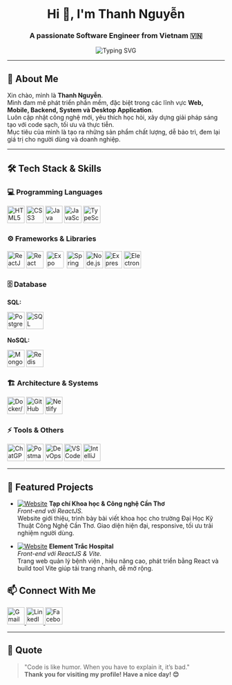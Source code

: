 <h1 align="center">Hi 👋, I'm Thanh Nguyễn</h1>
<h3 align="center">A passionate Software Engineer from Vietnam 🇻🇳</h3>

<p align="center">
  <img src="https://readme-typing-svg.demolab.com?font=Fira+Code&pause=1000&color=36BCF7&center=true&vCenter=true&width=450&lines=Welcome+to+my+GitHub+Profile!;Coding+is+my+passion;Always+learning+new+things!" alt="Typing SVG" />
</p>

---

## 👋 About Me

Xin chào, mình là **Thanh Nguyễn**.  
Mình đam mê phát triển phần mềm, đặc biệt trong các lĩnh vực **Web, Mobile, Backend, System và Desktop Application**.  
Luôn cập nhật công nghệ mới, yêu thích học hỏi, xây dựng giải pháp sáng tạo với code sạch, tối ưu và thực tiễn.  
Mục tiêu của mình là tạo ra những sản phẩm chất lượng, dễ bảo trì, đem lại giá trị cho người dùng và doanh nghiệp.

---

## 🛠️ Tech Stack & Skills

### 💻 Programming Languages
<p>
  <img src="https://cdn.jsdelivr.net/gh/devicons/devicon/icons/html5/html5-original.svg" width="40" title="HTML5"/>
  <img src="https://cdn.jsdelivr.net/gh/devicons/devicon/icons/css3/css3-original.svg" width="40" title="CSS3"/>
  <img src="https://cdn.jsdelivr.net/gh/devicons/devicon/icons/java/java-original.svg" width="40" title="Java"/>
  <img src="https://cdn.jsdelivr.net/gh/devicons/devicon/icons/javascript/javascript-original.svg" width="40" title="JavaScript"/>
  <img src="https://cdn.jsdelivr.net/gh/devicons/devicon/icons/typescript/typescript-original.svg" width="40" title="TypeScript"/>
</p>

### ⚙️ Frameworks & Libraries
<p>
  <img src="https://cdn.jsdelivr.net/gh/devicons/devicon/icons/react/react-original.svg" width="40" title="ReactJS"/>
  <img src="https://reactnative.dev/img/header_logo.svg" width="40" title="React Native"/>
  <img src="https://cdn.simpleicons.org/expo/000000/FFFFFF" width="40" title="Expo" style="background-color:white;border-radius:6px;padding:3px"/>
  <img src="https://cdn.jsdelivr.net/gh/devicons/devicon/icons/spring/spring-original.svg" width="40" title="Spring Boot"/>
  <img src="https://cdn.jsdelivr.net/gh/devicons/devicon/icons/nodejs/nodejs-original.svg" width="40" title="Node.js"/>
  <img src="https://cdn.jsdelivr.net/gh/devicons/devicon/icons/express/express-original.svg" width="40" title="ExpressJS"/>
  <img src="https://cdn.jsdelivr.net/gh/devicons/devicon/icons/electron/electron-original.svg" width="40" title="ElectronJS"/>
</p>

### 🗄️ Database
**SQL:**  
<p>
  <img src="https://cdn.jsdelivr.net/gh/devicons/devicon/icons/postgresql/postgresql-original.svg" width="40" title="PostgreSQL"/>
  <img src="https://cdn.jsdelivr.net/gh/devicons/devicon/icons/microsoftsqlserver/microsoftsqlserver-plain.svg" width="40" title="SQL Server"/>
</p>

**NoSQL:**  
<p>
  <img src="https://cdn.jsdelivr.net/gh/devicons/devicon/icons/mongodb/mongodb-original.svg" width="40" title="MongoDB"/>
  <img src="https://cdn.jsdelivr.net/gh/devicons/devicon/icons/redis/redis-original.svg" width="40" title="Redis"/>
</p>

### 🏗️ Architecture & Systems
<p>
  <img src="https://cdn.jsdelivr.net/gh/devicons/devicon/icons/docker/docker-original.svg" width="40" title="Docker/Microservices"/>
  <img src="https://cdn.jsdelivr.net/gh/devicons/devicon/icons/github/github-original.svg" width="40" title="GitHub Actions"/>
  <img src="https://cdn.jsdelivr.net/gh/devicons/devicon/icons/netlify/netlify-original.svg" width="40" title="Netlify"/>
</p>

### ⚡ Tools & Others
<p>
  <img src="https://cdn.simpleicons.org/openai/10a37f" width="40" title="ChatGPT" />
  <img src="https://cdn.jsdelivr.net/gh/devicons/devicon/icons/postman/postman-original.svg" width="40" title="Postman"/>
  <img src="https://cdn.jsdelivr.net/gh/devicons/devicon/icons/azuredevops/azuredevops-original.svg" width="40" title="DevOps"/>
  <img src="https://cdn.jsdelivr.net/gh/devicons/devicon/icons/vscode/vscode-original.svg" width="40" title="VS Code"/>
  <img src="https://cdn.jsdelivr.net/gh/devicons/devicon/icons/intellij/intellij-original.svg" width="40" title="IntelliJ IDEA"/>
</p>


---

## 📌 Featured Projects

- [![Website](https://img.shields.io/badge/-Live-blue?style=flat-square&logo=google-chrome)](https://tap-chi-khoa-hoc-va-cong-nghe-can-tho.netlify.app/)
  **Tạp chí Khoa học & Công nghệ Cần Thơ**  
  *Front-end với ReactJS.*  
  Website giới thiệu, trình bày bài viết khoa học cho trường Đại Học Kỹ Thuật Công Nghệ Cần Thơ. Giao diện hiện đại, responsive, tối ưu trải nghiệm người dùng.

- [![Website](https://img.shields.io/badge/-Live-blue?style=flat-square&logo=google-chrome)](https://element-trac-hospital.netlify.app/)
  **Element Trắc Hospital**  
  *Front-end với ReactJS & Vite.*  
  Trang web quản lý bệnh viện , hiệu năng cao, phát triển bằng React và build tool Vite giúp tải trang nhanh, dễ mở rộng.

<!-- Thêm dự án mới ở đây theo mẫu trên nếu có -->

## 📫 Connect With Me

<p align="left">
  <a href="https://mail.google.com/mail/?view=cm&fs=1&to=hoctrohoangthanh@gmail.com" target="_blank">
    <img src="https://cdn.jsdelivr.net/gh/devicons/devicon/icons/google/google-original.svg" alt="Gmail" width="40" height="40" />
  </a>
  <a href="https://www.linkedin.com/in/thanh-nguyễn-aaab0836a" target="_blank">
    <img src="https://cdn.jsdelivr.net/gh/devicons/devicon/icons/linkedin/linkedin-original.svg" alt="LinkedIn" width="40" height="40" />
  </a>
  <a href="https://www.facebook.com/nguyen.thanh.929165" target="_blank">
    <img src="https://cdn.jsdelivr.net/gh/devicons/devicon/icons/facebook/facebook-original.svg" alt="Facebook" width="40" height="40" />
  </a>
</p>

---

## 📝 Quote

> "Code is like humor. When you have to explain it, it’s bad."  
> **Thank you for visiting my profile! Have a nice day! 😊**

